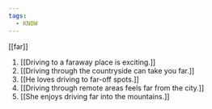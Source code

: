 ```yaml
---
tags:
  - KNOW
---
```

[[far]]
1. [[Driving to a faraway place is exciting.]]
2. [[Driving through the countryside can take you far.]]
3. [[He loves driving to far-off spots.]]
4. [[Driving through remote areas feels far from the city.]]
5. [[She enjoys driving far into the mountains.]]